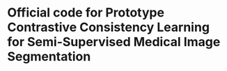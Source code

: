 # Official code for Prototype Contrastive Consistency Learning for Semi-Supervised Medical Image Segmentation
